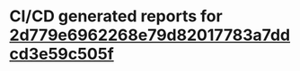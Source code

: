 # CI/CD generated reports for [2d779e6962268e79d82017783a7ddcd3e59c505f](https://github.com/hydephp/develop/commit/2d779e6962268e79d82017783a7ddcd3e59c505f)

